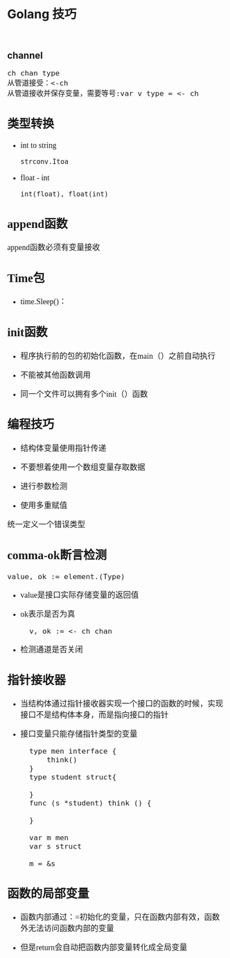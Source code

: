 # Golang 技巧 #

<br>

## channel ##

<font size=4 face=K>

	ch chan type
    从管道接受：<-ch
	从管道接收并保存变量，需要等号:var v type = <- ch


## 类型转换 ##

- int to string

    `strconv.Itoa`

- float - int

    `int(float), float(int)`

## append函数 ##

append函数必须有变量接收

## Time包 ##

- time.Sleep()：


## init函数 ##

- 程序执行前的包的初始化函数，在main（）之前自动执行

- 不能被其他函数调用

- 同一个文件可以拥有多个init（）函数



## 编程技巧 ##

- 结构体变量使用指针传递

- 不要想着使用一个数组变量存取数据

- 进行参数检测

- 使用多重赋值

统一定义一个错误类型

## comma-ok断言检测 ##

    value, ok := element.(Type)

- value是接口实际存储变量的返回值

- ok表示是否为真

		v, ok := <- ch chan

- 检测通道是否关闭

## 指针接收器 ##

- 当结构体通过指针接收器实现一个接口的函数的时候，实现接口不是结构体本身，而是指向接口的指针

- 接口变量只能存储指针类型的变量



    	type men interface {
			think()
		}
		type student struct{

		}
		func (s *student) think () {

		}

		var m men
		var s struct

		m = &s


## 函数的局部变量 ##

- 函数内部通过：=初始化的变量，只在函数内部有效，函数外无法访问函数内部的变量

- 但是return会自动把函数内部变量转化成全局变量




